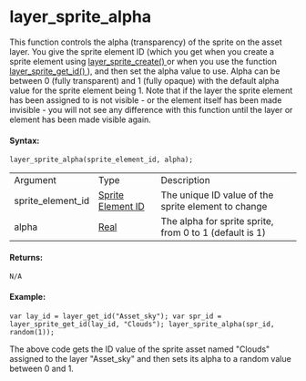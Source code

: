 # layer_sprite_alpha

This function controls the alpha (transparency) of the sprite on the
asset layer. You give the sprite element ID (which you get when you
create a sprite element using [ layer_sprite_create()
](layer_sprite_create) or when you use the function [
layer_sprite_get_id() ](layer_sprite_get_id) ), and then set the
alpha value to use. Alpha can be between 0 (fully transparent) and 1
(fully opaque) with the default alpha value for the sprite element
being 1. Note that if the layer the sprite element has been assigned to
is not visible - or the element itself has been made invisible - you
will not see any difference with this function until the layer or
element has been made visible again.

#### Syntax:

``` gml
layer_sprite_alpha(sprite_element_id, alpha);
```

|                   |                                                                                                                                        |                                                         |
|-------------------|----------------------------------------------------------------------------------------------------------------------------------------|---------------------------------------------------------|
| Argument          | Type                                                                                                                                   | Description                                             |
| sprite_element_id |  [Sprite Element ID](../../../../../../GameMaker_Language/GML_Reference/Asset_Management/Rooms/Sprite_Layers/layer_sprite_get_id)  | The unique ID value of the sprite element to change     |
| alpha             |  [Real](../../../../../../GameMaker_Language/GML_Overview/Data_Types)                                                              | The alpha for sprite sprite, from 0 to 1 (default is 1) |

#### Returns:

``` gml
N/A
```

#### Example:

``` gml
var lay_id = layer_get_id("Asset_sky"); var spr_id = layer_sprite_get_id(lay_id, "Clouds"); layer_sprite_alpha(spr_id, random(1));
```

The above code gets the ID value of the sprite asset named "Clouds"
assigned to the layer "Asset_sky" and then sets its alpha to a random
value between 0 and 1.
